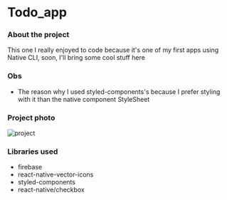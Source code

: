# Todo_app

### About the project

This one I really enjoyed to code because it's one of my first apps using Native CLI, soon, I'll bring some cool stuff here

### Obs

- The reason why I used styled-components's because I prefer styling with it than the native component StyleSheet

### Project photo
![project](https://user-images.githubusercontent.com/96423969/230136228-7e7938ad-9ca8-44d5-9b1d-4eaf1bb3535e.png)

### Libraries used

- firebase
- react-native-vector-icons
- styled-components
- react-native/checkbox
